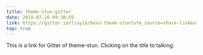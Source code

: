 ```yaml
---
title: theme-stun-gitter
date: 2019-07-26 09:38:55
link: https://gitter.im/liuyib/hexo-theme-stun?utm_source=share-link&utm_medium=link&utm_campaign=share-link
top: true
---
```


This is a link for Gitter of theme-stun. Clicking on the title to talking.
